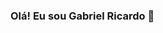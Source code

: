 ### Olá! Eu sou Gabriel Ricardo 👋

<!--
**gabrielricardosilva/gabrielricardosilva** is a ✨ _special_ ✨ repository because its `README.md` (this file) appears on your GitHub profile.

Here are some ideas to get you started:
  
- 🌱 Estudando MySQL, TypeScript
- ⚡ Fun fact: "With great power comes great responsibility" (Uncle Ben)
-->
